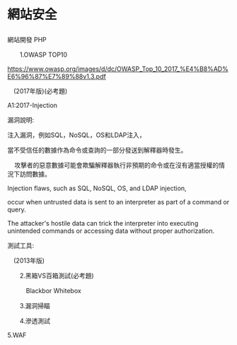 # 網站安全 <p>
網站開發 PHP <p>
　　1.OWASP TOP10 <p>
      https://www.owasp.org/images/d/dc/OWASP_Top_10_2017_%E4%B8%AD%E6%96%87%E7%89%88v1.3.pdf  <p>
　(2017年版)(必考題) <p> 
A1:2017-Injection  <p> 
     漏洞說明: <p> 
     注入漏洞，例如SQL，NoSQL，OS和LDAP注入， <p> 
     當不受信任的數據作為命令或查詢的一部分發送到解釋器時發生。 <p>
    攻擊者的惡意數據可能會欺騙解釋器執行非預期的命令或在沒有適當授權的情況下訪問數據。 <p> 
     Injection flaws, such as SQL, NoSQL, OS, and LDAP injection,  <p> 
     occur when untrusted data is sent to an interpreter as part of a command or query. <p> 
     The attacker's hostile data can trick the interpreter into executing unintended commands or accessing data without proper       authorization. <p> 
     測試工具: <p> 
     
     
 
　(2013年版) <p>
　　2.黑箱VS百箱測試(必考題) <p>
　　　Blackbor  Whitebox <p>
　　3.漏洞掃瞄 <p>
　　4.滲透測試 <p>
    5.WAF  <p>

